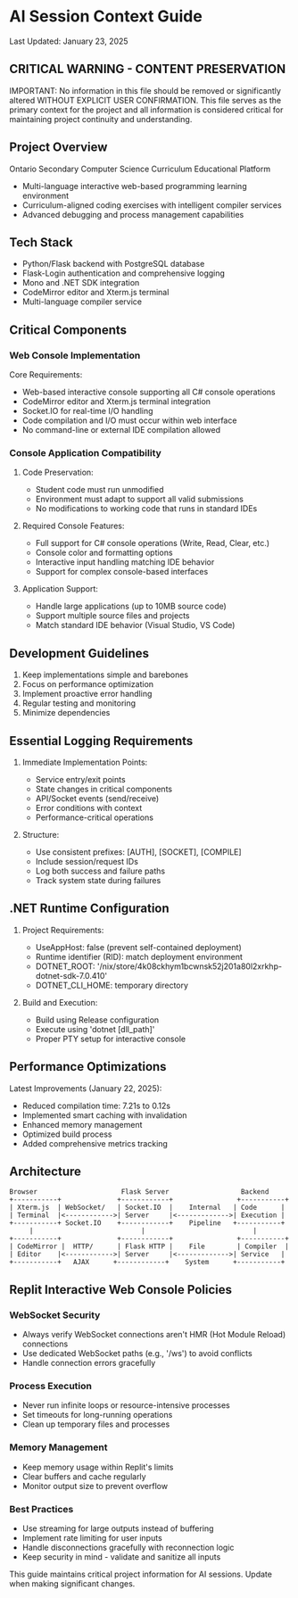 # AI Session Context Guide
Last Updated: January 23, 2025

## CRITICAL WARNING - CONTENT PRESERVATION
IMPORTANT: No information in this file should be removed or significantly altered WITHOUT EXPLICIT USER CONFIRMATION. This file serves as the primary context for the project and all information is considered critical for maintaining project continuity and understanding.

## Project Overview
Ontario Secondary Computer Science Curriculum Educational Platform
- Multi-language interactive web-based programming learning environment
- Curriculum-aligned coding exercises with intelligent compiler services
- Advanced debugging and process management capabilities

## Tech Stack
- Python/Flask backend with PostgreSQL database
- Flask-Login authentication and comprehensive logging
- Mono and .NET SDK integration
- CodeMirror editor and Xterm.js terminal
- Multi-language compiler service

## Critical Components

### Web Console Implementation
Core Requirements:
- Web-based interactive console supporting all C# console operations
- CodeMirror editor and Xterm.js terminal integration
- Socket.IO for real-time I/O handling
- Code compilation and I/O must occur within web interface
- No command-line or external IDE compilation allowed


### Console Application Compatibility
1. Code Preservation:
   - Student code must run unmodified
   - Environment must adapt to support all valid submissions
   - No modifications to working code that runs in standard IDEs

2. Required Console Features:
   - Full support for C# console operations (Write, Read, Clear, etc.)
   - Console color and formatting options
   - Interactive input handling matching IDE behavior
   - Support for complex console-based interfaces

3. Application Support:
   - Handle large applications (up to 10MB source code)
   - Support multiple source files and projects
   - Match standard IDE behavior (Visual Studio, VS Code)


## Development Guidelines
1. Keep implementations simple and barebones
2. Focus on performance optimization
3. Implement proactive error handling
4. Regular testing and monitoring
5. Minimize dependencies

## Essential Logging Requirements
1. Immediate Implementation Points:
   - Service entry/exit points
   - State changes in critical components
   - API/Socket events (send/receive)
   - Error conditions with context
   - Performance-critical operations

2. Structure:
   - Use consistent prefixes: [AUTH], [SOCKET], [COMPILE]
   - Include session/request IDs
   - Log both success and failure paths
   - Track system state during failures

## .NET Runtime Configuration
1. Project Requirements:
   - UseAppHost: false (prevent self-contained deployment)
   - Runtime identifier (RID): match deployment environment
   - DOTNET_ROOT: '/nix/store/4k08ckhym1bcwnsk52j201a80l2xrkhp-dotnet-sdk-7.0.410'
   - DOTNET_CLI_HOME: temporary directory

2. Build and Execution:
   - Build using Release configuration
   - Execute using 'dotnet [dll_path]'
   - Proper PTY setup for interactive console

## Performance Optimizations
Latest Improvements (January 22, 2025):
- Reduced compilation time: 7.21s to 0.12s
- Implemented smart caching with invalidation
- Enhanced memory management
- Optimized build process
- Added comprehensive metrics tracking

## Architecture
```
Browser                     Flask Server                  Backend
+-----------+              +------------+                +-----------+
| Xterm.js  | WebSocket/   | Socket.IO  |    Internal   | Code      |
| Terminal  |<------------>| Server     |<------------->| Execution |
+-----------+ Socket.IO    +------------+    Pipeline   +-----------+
     |                           |                           |
+-----------+              +------------+                +-----------+
| CodeMirror |  HTTP/      | Flask HTTP |    File        | Compiler  |
| Editor    |<------------>| Server     |<------------->| Service   |
+-----------+   AJAX      +------------+    System      +-----------+
```

## Replit Interactive Web Console Policies

### WebSocket Security
- Always verify WebSocket connections aren't HMR (Hot Module Reload) connections
- Use dedicated WebSocket paths (e.g., '/ws') to avoid conflicts
- Handle connection errors gracefully

### Process Execution
- Never run infinite loops or resource-intensive processes
- Set timeouts for long-running operations
- Clean up temporary files and processes

### Memory Management
- Keep memory usage within Replit's limits
- Clear buffers and cache regularly
- Monitor output size to prevent overflow

### Best Practices
- Use streaming for large outputs instead of buffering
- Implement rate limiting for user inputs
- Handle disconnections gracefully with reconnection logic
- Keep security in mind - validate and sanitize all inputs

This guide maintains critical project information for AI sessions. Update when making significant changes.